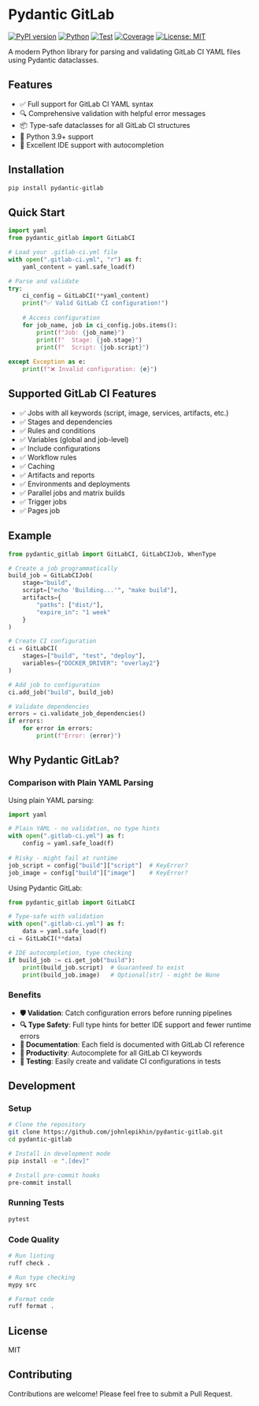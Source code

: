 # Pydantic GitLab

[![PyPI version](https://badge.fury.io/py/pydantic-gitlab.svg)](https://badge.fury.io/py/pydantic-gitlab)
[![Python](https://img.shields.io/pypi/pyversions/pydantic-gitlab.svg)](https://pypi.org/project/pydantic-gitlab/)
[![Test](https://github.com/johnlepikhin/pydantic-gitlab/workflows/test/badge.svg)](https://github.com/johnlepikhin/pydantic-gitlab/actions)
[![Coverage](https://codecov.io/gh/johnlepikhin/pydantic-gitlab/branch/main/graph/badge.svg)](https://codecov.io/gh/johnlepikhin/pydantic-gitlab)
[![License: MIT](https://img.shields.io/badge/License-MIT-yellow.svg)](https://opensource.org/licenses/MIT)

A modern Python library for parsing and validating GitLab CI YAML files using Pydantic dataclasses.

## Features

- ✅ Full support for GitLab CI YAML syntax
- 🔍 Comprehensive validation with helpful error messages
- 📦 Type-safe dataclasses for all GitLab CI structures
- 🐍 Python 3.9+ support
- 📝 Excellent IDE support with autocompletion

## Installation

```bash
pip install pydantic-gitlab
```

## Quick Start

```python
import yaml
from pydantic_gitlab import GitLabCI

# Load your .gitlab-ci.yml file
with open(".gitlab-ci.yml", "r") as f:
    yaml_content = yaml.safe_load(f)

# Parse and validate
try:
    ci_config = GitLabCI(**yaml_content)
    print("✅ Valid GitLab CI configuration!")
    
    # Access configuration
    for job_name, job in ci_config.jobs.items():
        print(f"Job: {job_name}")
        print(f"  Stage: {job.stage}")
        print(f"  Script: {job.script}")
        
except Exception as e:
    print(f"❌ Invalid configuration: {e}")
```

## Supported GitLab CI Features

- ✅ Jobs with all keywords (script, image, services, artifacts, etc.)
- ✅ Stages and dependencies
- ✅ Rules and conditions
- ✅ Variables (global and job-level)
- ✅ Include configurations
- ✅ Workflow rules
- ✅ Caching
- ✅ Artifacts and reports
- ✅ Environments and deployments
- ✅ Parallel jobs and matrix builds
- ✅ Trigger jobs
- ✅ Pages job

## Example

```python
from pydantic_gitlab import GitLabCI, GitLabCIJob, WhenType

# Create a job programmatically
build_job = GitLabCIJob(
    stage="build",
    script=["echo 'Building...'", "make build"],
    artifacts={
        "paths": ["dist/"],
        "expire_in": "1 week"
    }
)

# Create CI configuration
ci = GitLabCI(
    stages=["build", "test", "deploy"],
    variables={"DOCKER_DRIVER": "overlay2"}
)

# Add job to configuration
ci.add_job("build", build_job)

# Validate dependencies
errors = ci.validate_job_dependencies()
if errors:
    for error in errors:
        print(f"Error: {error}")
```

## Why Pydantic GitLab?

### Comparison with Plain YAML Parsing

Using plain YAML parsing:
```python
import yaml

# Plain YAML - no validation, no type hints
with open(".gitlab-ci.yml") as f:
    config = yaml.safe_load(f)
    
# Risky - might fail at runtime
job_script = config["build"]["script"]  # KeyError?
job_image = config["build"]["image"]    # KeyError?
```

Using Pydantic GitLab:
```python
from pydantic_gitlab import GitLabCI

# Type-safe with validation
with open(".gitlab-ci.yml") as f:
    data = yaml.safe_load(f)
ci = GitLabCI(**data)

# IDE autocompletion, type checking
if build_job := ci.get_job("build"):
    print(build_job.script)  # Guaranteed to exist
    print(build_job.image)   # Optional[str] - might be None
```

### Benefits

- **🛡️ Validation**: Catch configuration errors before running pipelines
- **🔍 Type Safety**: Full type hints for better IDE support and fewer runtime errors
- **📝 Documentation**: Each field is documented with GitLab CI reference
- **🚀 Productivity**: Autocomplete for all GitLab CI keywords
- **🧪 Testing**: Easily create and validate CI configurations in tests

## Development

### Setup

```bash
# Clone the repository
git clone https://github.com/johnlepikhin/pydantic-gitlab.git
cd pydantic-gitlab

# Install in development mode
pip install -e ".[dev]"

# Install pre-commit hooks
pre-commit install
```

### Running Tests

```bash
pytest
```

### Code Quality

```bash
# Run linting
ruff check .

# Run type checking
mypy src

# Format code
ruff format .
```

## License

MIT

## Contributing

Contributions are welcome! Please feel free to submit a Pull Request.
